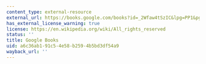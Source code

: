 ```yaml
---
content_type: external-resource
external_url: https://books.google.com/books?id=_2Wfaw4tSzIC&lpg=PP1&pg=PA3#v=onepage&q&f=false
has_external_license_warning: true
license: https://en.wikipedia.org/wiki/All_rights_reserved
status: ''
title: Google Books
uid: a6c36ab1-91c5-4e58-b259-4b5bd3df54a9
wayback_url: ''
---
```

